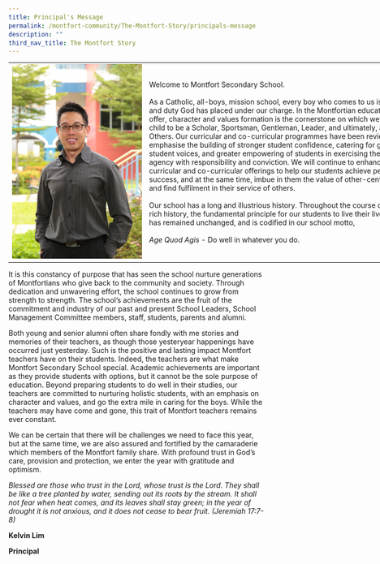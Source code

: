 ```yaml
---
title: Principal's Message
permalink: /montfort-community/The-Montfort-Story/principals-message
description: ""
third_nav_title: The Montfort Story
---
```

<table style="undefined;table-layout: fixed; width: 800px">
<colgroup>
<col style="width: 270px">
<col style="width: 530px">
</colgroup>
<tbody>
  <tr>
    <td><img src="/images/Mr%20Kelvin%20Lim.jpeg"></td>
    <td>Welcome to Montfort Secondary School. <br><br>As a Catholic, all-boys, mission school, every boy who comes to us is a gift and duty God has placed under our charge. In the Montfortian education we offer, character and values formation is the cornerstone on which we build the child to be a Scholar, Sportsman, Gentleman, Leader, and ultimately, a Man for Others. Our curricular and co-curricular programmes have been reviewed to emphasise the building of stronger student confidence, catering for greater student voices, and greater empowering of students in exercising their agency with responsibility and conviction. We will continue to enhance our curricular and co-curricular offerings to help our students achieve personal success, and at the same time, imbue in them the value of other-centredness and find fulfilment in their service of others.<br><br>Our school has a long and illustrious history. Throughout the course of our rich history, the fundamental principle for our students to live their lives by has remained unchanged, and is codified in our school motto,<br><br>
			<em>Age Quod Agis</em> - Do well in whatever you do.</td>
  </tr>
</tbody>
</table>

It is this constancy of purpose that has seen the school nurture generations of Montfortians who give back to the community and society. Through dedication and unwavering effort, the school continues to grow from strength to strength. The school’s achievements are the fruit of the commitment and industry of our past and present School Leaders, School Management Committee members, staff, students, parents and alumni.

  

Both young and senior alumni often share fondly with me stories and memories of their teachers, as though those yesteryear happenings have occurred just yesterday. Such is the positive and lasting impact Montfort teachers have on their students. Indeed, the teachers are what make Montfort Secondary School special. Academic achievements are important as they provide students with options, but it cannot be the sole purpose of education. Beyond preparing students to do well in their studies, our teachers are committed to nurturing holistic students, with an emphasis on character and values, and go the extra mile in caring for the boys. While the teachers may have come and gone, this trait of Montfort teachers remains ever constant.

  

We can be certain that there will be challenges we need to face this year, but at the same time, we are also assured and fortified by the camaraderie which members of the Montfort family share. With profound trust in God’s care, provision and protection, we enter the year with gratitude and optimism.

  

_Blessed are those who trust in the Lord, whose trust is the Lord. They shall be like a tree planted by water, sending out its roots by the stream. It shall not fear when heat comes, and its leaves shall stay green; in the year of drought it is not anxious, and it does not cease to bear fruit. (Jeremiah 17:7-8)_

  

  

**Kelvin Lim**

**Principal**